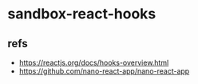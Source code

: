 # sandbox-react-hooks

## refs

- https://reactjs.org/docs/hooks-overview.html
- https://github.com/nano-react-app/nano-react-app
